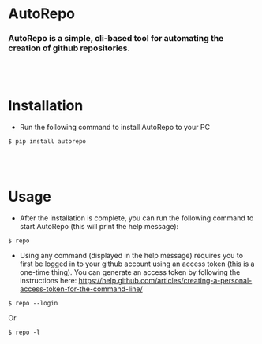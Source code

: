 # AutoRepo

### AutoRepo is a simple, cli-based tool for automating the creation of github repositories.

<br/><br/>

# Installation

- Run the following command to install AutoRepo to your PC

```
$ pip install autorepo
```

<br/><br/>

# Usage

- After the installation is complete, you can run the following command to start AutoRepo (this will print the help message):

```
$ repo
```

- Using any command (displayed in the help message) requires you to first be logged in to your github account using an access token (this is a one-time thing). You can generate an access token by following the instructions here: <a href="https://help.github.com/articles/creating-a-personal-access-token-for-the-command-line/">https://help.github.com/articles/creating-a-personal-access-token-for-the-command-line/</a>

```
$ repo --login
```

Or

```
$ repo -l
```
